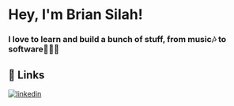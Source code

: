# Hey, I'm Brian Silah!



### I love to learn and build a bunch of stuff, from music🎶 to software👨🏾‍💻

## 🔗 Links
[![linkedin](https://img.shields.io/badge/linkedin-0A66C2?style=for-the-badge&logo=linkedin&logoColor=white)](https://www.linkedin.com/in/briansilah/)


